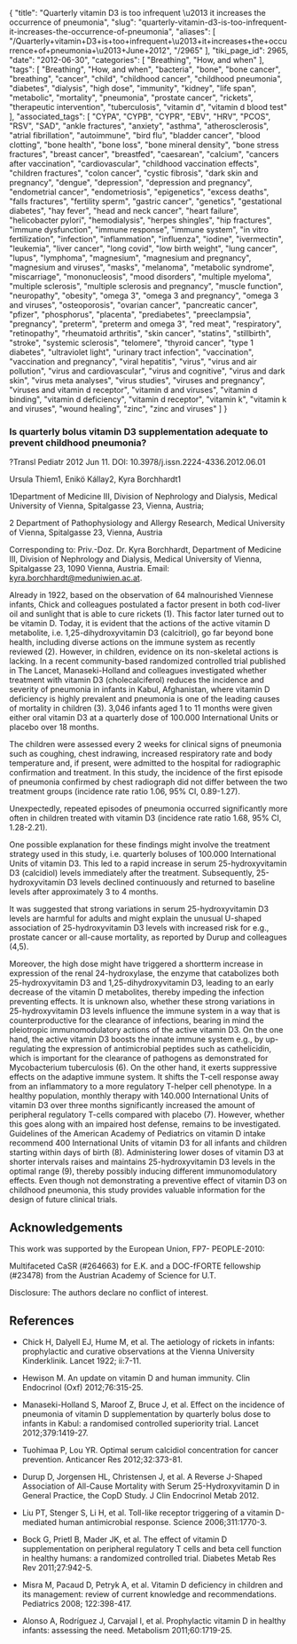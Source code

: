 {
    "title": "Quarterly vitamin D3 is too infrequent \u2013 it increases the occurrence of pneumonia",
    "slug": "quarterly-vitamin-d3-is-too-infrequent-it-increases-the-occurrence-of-pneumonia",
    "aliases": [
        "/Quarterly+vitamin+D3+is+too+infrequent+\u2013+it+increases+the+occurrence+of+pneumonia+\u2013+June+2012",
        "/2965"
    ],
    "tiki_page_id": 2965,
    "date": "2012-06-30",
    "categories": [
        "Breathing",
        "How, and when"
    ],
    "tags": [
        "Breathing",
        "How, and when",
        "bacteria",
        "bone",
        "bone cancer",
        "breathing",
        "cancer",
        "child",
        "childhood cancer",
        "childhood pneumonia",
        "diabetes",
        "dialysis",
        "high dose",
        "immunity",
        "kidney",
        "life span",
        "metabolic",
        "mortality",
        "pneumonia",
        "prostate cancer",
        "rickets",
        "therapeutic intervention",
        "tuberculosis",
        "vitamin d",
        "vitamin d blood test"
    ],
    "associated_tags": [
        "CYPA",
        "CYPB",
        "CYPR",
        "EBV",
        "HRV",
        "PCOS",
        "RSV",
        "SAD",
        "ankle fractures",
        "anxiety",
        "asthma",
        "atherosclerosis",
        "atrial fibrillation",
        "autoimmune",
        "bird flu",
        "bladder cancer",
        "blood clotting",
        "bone health",
        "bone loss",
        "bone mineral density",
        "bone stress fractures",
        "breast cancer",
        "breastfed",
        "caesarean",
        "calcium",
        "cancers after vaccination",
        "cardiovascular",
        "childhood vaccination effects",
        "children fractures",
        "colon cancer",
        "cystic fibrosis",
        "dark skin and pregnancy",
        "dengue",
        "depression",
        "depression and pregnancy",
        "endometrial cancer",
        "endometriosis",
        "epigenetics",
        "excess deaths",
        "falls fractures",
        "fertility sperm",
        "gastric cancer",
        "genetics",
        "gestational diabetes",
        "hay fever",
        "head and neck cancer",
        "heart failure",
        "helicobacter pylori",
        "hemodialysis",
        "herpes shingles",
        "hip fractures",
        "immune dysfunction",
        "immune response",
        "immune system",
        "in vitro fertilization",
        "infection",
        "inflammation",
        "influenza",
        "iodine",
        "ivermectin",
        "leukemia",
        "liver cancer",
        "long covid",
        "low birth weight",
        "lung cancer",
        "lupus",
        "lymphoma",
        "magnesium",
        "magnesium and pregnancy",
        "magnesium and viruses",
        "masks",
        "melanoma",
        "metabolic syndrome",
        "miscarriage",
        "mononucleosis",
        "mood disorders",
        "multiple myeloma",
        "multiple sclerosis",
        "multiple sclerosis and pregnancy",
        "muscle function",
        "neuropathy",
        "obesity",
        "omega 3",
        "omega 3 and pregnancy",
        "omega 3 and viruses",
        "osteoporosis",
        "ovarian cancer",
        "pancreatic cancer",
        "pfizer",
        "phosphorus",
        "placenta",
        "prediabetes",
        "preeclampsia",
        "pregnancy",
        "preterm",
        "preterm and omega 3",
        "red meat",
        "respiratory",
        "retinopathy",
        "rheumatoid arthritis",
        "skin cancer",
        "statins",
        "stillbirth",
        "stroke",
        "systemic sclerosis",
        "telomere",
        "thyroid cancer",
        "type 1 diabetes",
        "ultraviolet light",
        "urinary tract infection",
        "vaccination",
        "vaccination and pregnancy",
        "viral hepatitis",
        "virus",
        "virus and air pollution",
        "virus and cardiovascular",
        "virus and cognitive",
        "virus and dark skin",
        "virus meta analyses",
        "virus studies",
        "viruses and pregnancy",
        "viruses and vitamin d receptor",
        "vitamin d and viruses",
        "vitamin d binding",
        "vitamin d deficiency",
        "vitamin d receptor",
        "vitamin k",
        "vitamin k and viruses",
        "wound healing",
        "zinc",
        "zinc and viruses"
    ]
}


### Is quarterly bolus vitamin D3 supplementation adequate to prevent childhood pneumonia?

?Transl Pediatr 2012 Jun 11. DOI: 10.3978/j.issn.2224-4336.2012.06.01

Ursula Thiem1, Enikö Kállay2, Kyra Borchhardt1

1Department of Medicine III, Division of Nephrology and Dialysis, Medical University of Vienna, Spitalgasse 23, Vienna, Austria; 

2 Department of Pathophysiology and Allergy Research, Medical University of Vienna, Spitalgasse 23, Vienna, Austria

Corresponding to: Priv.-Doz. Dr. Kyra Borchhardt, Department of Medicine III, Division of Nephrology and Dialysis, Medical University of Vienna, Spitalgasse 23, 1090 Vienna, Austria. Email: kyra.borchhardt@meduniwien.ac.at.

Already in 1922, based on the observation of 64 malnourished Viennese infants, Chick and colleagues postulated a factor present in both cod-liver oil and sunlight that is able to cure rickets (1). This factor later turned out to be vitamin D. Today, it is evident that the actions of the active vitamin D metabolite, i.e. 1,25-dihydroxyvitamin D3 (calcitriol), go far beyond bone health, including diverse actions on the immune system as recently reviewed (2). However, in children, evidence on its non-skeletal actions is lacking. In a recent community-based randomized controlled trial published in The Lancet, Manaseki-Holland and colleagues investigated whether treatment with vitamin D3 (cholecalciferol) reduces the incidence and severity of pneumonia in infants in Kabul, Afghanistan, where vitamin D deficiency is highly prevalent and pneumonia is one of the leading causes of mortality in children (3). 3,046 infants aged 1 to 11 months were given either oral vitamin D3 at a quarterly dose of 100.000 International Units or placebo over 18 months. 

The children were assessed every 2 weeks for clinical signs of pneumonia such as coughing, chest indrawing, increased respiratory rate and body temperature and, if present, were admitted to the hospital for radiographic confirmation and treatment. In this study, the incidence of the first episode of pneumonia confirmed by chest radiograph did not differ between the two treatment groups (incidence rate ratio 1.06, 95% CI, 0.89-1.27). 

Unexpectedly, repeated episodes of pneumonia occurred significantly more often in children treated with vitamin D3 (incidence rate ratio 1.68, 95% CI, 1.28-2.21).

One possible explanation for these findings might involve the treatment strategy used in this study, i.e. quarterly boluses of 100.000 International Units of vitamin D3. This led to a rapid increase in serum 25-hydroxyvitamin D3 (calcidiol) levels immediately after the treatment. Subsequently, 25-hydroxyvitamin D3 levels declined continuously and returned to baseline levels after approximately 3 to 4 months. 

It was suggested that strong variations in serum 25-hydroxyvitamin D3 levels are harmful for adults and might explain the unusual U-shaped association of 25-hydroxyvitamin D3 levels with increased risk for e.g., prostate cancer or all-cause mortality, as reported by Durup and colleagues (4,5). 

Moreover, the high dose might have triggered a shortterm increase in expression of the renal 24-hydroxylase, the enzyme that catabolizes both 25-hydroxyvitamin D3 and 1,25-dihydroxyvitamin D3, leading to an early decrease of the vitamin D metabolites, thereby impeding the infection preventing effects. It is unknown also, whether these strong variations in 25-hydroxyvitamin D3 levels influence the immune system in a way that is counterproductive for the clearance of infections, bearing in mind the pleiotropic immunomodulatory actions of the active vitamin D3. On the one hand, the active vitamin D3 boosts the innate immune system e.g., by up-regulating the expression of antimicrobial peptides such as cathelicidin, which is important for the clearance of pathogens as demonstrated for Mycobacterium tuberculosis (6). On the other hand, it exerts suppressive effects on the adaptive immune system. It shifts the T-cell response away from an inflammatory to a more regulatory T-helper cell phenotype. In a healthy population, monthly therapy with 140.000 International Units of vitamin D3 over three months significantly increased the amount of peripheral regulatory T-cells compared with placebo (7). However, whether this goes along with an impaired host defense, remains to be investigated. Guidelines of the American Academy of Pediatrics on vitamin D intake recommend 400 International Units of vitamin D3 for all infants and children starting within days of birth (8). Administering lower doses of vitamin D3 at shorter intervals raises and maintains 25-hydroxyvitamin D3 levels in the optimal range (9), thereby possibly inducing different immunomodulatory effects. Even though not demonstrating a preventive effect of vitamin D3 on childhood pneumonia, this study provides valuable information for the design of future clinical trials.

## Acknowledgements

This work was supported by the European Union, FP7- PEOPLE-2010: 

Multifaceted CaSR (#264663) for E.K. and a DOC-fFORTE fellowship (#23478) from the Austrian Academy of Science for U.T.

Disclosure: The authors declare no conflict of interest.

## References

* Chick H, Dalyell EJ, Hume M, et al. The aetiology of rickets in infants: prophylactic and curative observations at the Vienna University Kinderklinik. Lancet 1922; ii:7-11.

* Hewison M. An update on vitamin D and human immunity. Clin Endocrinol (Oxf) 2012;76:315-25.

* Manaseki-Holland S, Maroof Z, Bruce J, et al. Effect on the incidence of pneumonia of vitamin D supplementation by quarterly bolus dose to infants in Kabul: a randomised controlled superiority trial. Lancet 2012;379:1419-27.

* Tuohimaa P, Lou YR. Optimal serum calcidiol concentration for cancer prevention. Anticancer Res 2012;32:373-81.

* Durup D, Jorgensen HL, Christensen J, et al. A Reverse J-Shaped Association of All-Cause Mortality with Serum 25-Hydroxyvitamin D in General Practice, the CopD Study. J Clin Endocrinol Metab 2012. 

* Liu PT, Stenger S, Li H, et al. Toll-like receptor triggering of a vitamin D-mediated human antimicrobial response. Science 2006;311:1770-3.

* Bock G, Prietl B, Mader JK, et al. The effect of vitamin D supplementation on peripheral regulatory T cells and beta cell function in healthy humans: a randomized controlled trial. Diabetes Metab Res Rev 2011;27:942-5.

* Misra M, Pacaud D, Petryk A, et al. Vitamin D deficiency in children and its management: review of current knowledge and recommendations. Pediatrics 2008; 122:398-417.

* Alonso A, Rodríguez J, Carvajal I, et al. Prophylactic vitamin D in healthy infants: assessing the need. Metabolism 2011;60:1719-25.
